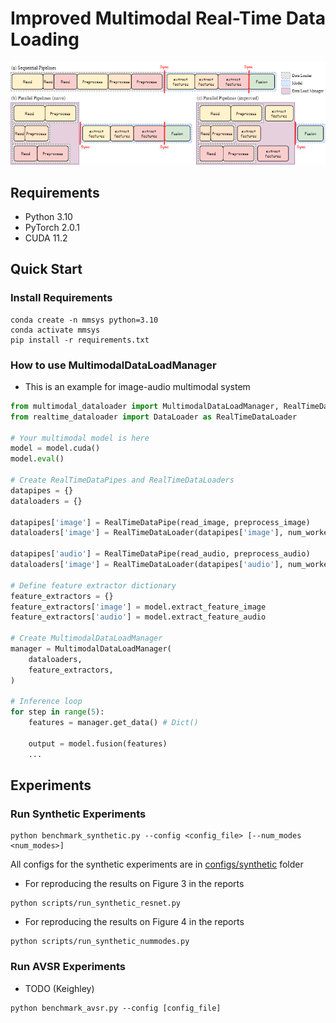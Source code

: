# Improved Multimodal Real-Time Data Loading

![](assets/framework_overview.png)

## Requirements

- Python 3.10
- PyTorch 2.0.1
- CUDA 11.2

## Quick Start
### Install Requirements

``` shell
conda create -n mmsys python=3.10
conda activate mmsys
pip install -r requirements.txt
```

### How to use MultimodalDataLoadManager
- This is an example for image-audio multimodal system
``` python
from multimodal_dataloader import MultimodalDataLoadManager, RealTimeDataPipe
from realtime_dataloader import DataLoader as RealTimeDataLoader

# Your multimodal model is here
model = model.cuda()
model.eval()

# Create RealTimeDataPipes and RealTimeDataLoaders
datapipes = {}
dataloaders = {}

datapipes['image'] = RealTimeDataPipe(read_image, preprocess_image)
dataloaders['image'] = RealTimeDataLoader(datapipes['image'], num_workers = 1, batch_size = 1, shuffle = False)

datapipes['audio'] = RealTimeDataPipe(read_audio, preprocess_audio)
dataloaders['image'] = RealTimeDataLoader(datapipes['audio'], num_workers = 1, batch_size = 1, shuffle = False)

# Define feature extractor dictionary
feature_extractors = {}
feature_extractors['image'] = model.extract_feature_image
feature_extractors['audio'] = model.extract_feature_audio

# Create MultimodalDataLoadManager
manager = MultimodalDataLoadManager(
    dataloaders,
    feature_extractors,
)

# Inference loop
for step in range(5):
    features = manager.get_data() # Dict()

    output = model.fusion(features)
    ...
```


## Experiments
### Run Synthetic Experiments
``` shell
python benchmark_synthetic.py --config <config_file> [--num_modes <num_modes>]
```
All configs for the synthetic experiments are in [configs/synthetic](configs/synthetic) folder

-  For reproducing the results on Figure 3 in the reports
``` shell
python scripts/run_synthetic_resnet.py
```
- For reproducing the results on Figure 4 in the reports
``` shell
python scripts/run_synthetic_nummodes.py
```

### Run AVSR Experiments

- TODO (Keighley)

``` shell
python benchmark_avsr.py --config [config_file]
```
